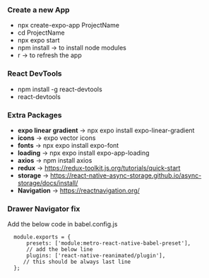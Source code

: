 ### Create a new App 
- npx create-expo-app ProjectName
- cd ProjectName
- npx expo start
- npm install -> to install node modules
- r -> to refresh the app

### React DevTools 
- npm install -g react-devtools
- react-devtools

### Extra Packages 
- **expo linear gradient** -> npx expo install expo-linear-gradient
- **icons** 	-> expo vector icons
- **fonts** 	-> npx expo install expo-font
- **loading** -> npx expo install expo-app-loading
- **axios** 	-> npm install axios
- **redux** 	-> https://redux-toolkit.js.org/tutorials/quick-start
- **storage** -> https://react-native-async-storage.github.io/async-storage/docs/install/
- **Navigation** -> https://reactnavigation.org/

### Drawer Navigator fix
Add the below code in babel.config.js

      module.exports = { 
          presets: ['module:metro-react-native-babel-preset'],
          // add the below line 
          plugins: ['react-native-reanimated/plugin'], 
         // this should be always last line
      };
